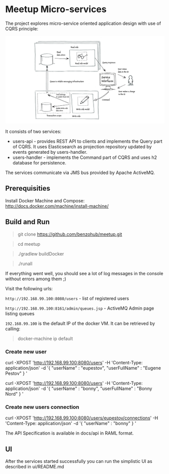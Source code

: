 # Meetup Micro-services

The project explores micro-service oriented application design with use of CQRS principle:

![CQRS](docs/img/cqrs.png "CQRS")

It consists of two services:

- users-api - provides REST API to clients and implements the Query part of CQRS.
It uses Elasticsearch as projection repository updated by events generated by users-handler.
- users-handler - implements the Command part of CQRS and uses h2 database for persistence.

The services communicate via JMS bus provided by Apache ActiveMQ.

## Prerequisities

Install Docker Machine and Compose: http://docs.docker.com/machine/install-machine/

## Build and Run

> git clone https://github.com/benzohub/meetup.git

> cd meetup

> ./gradlew buildDocker

> ./runall

If everything went well, you should see a lot of log messages in the console without errors among them ;)

Visit the following urls:

`http://192.168.99.100:8080/users` - list of registered users

`http://192.168.99.100:8161/admin/queues.jsp` - ActiveMQ Admin page listing queues

`192.168.99.100` is the default IP of the docker VM. It can be retrieved by calling:

> docker-machine ip default

### Create new user

curl -XPOST 'http://192.168.99.100:8080/users' -H 'Content-Type: application/json' -d '{
    "userName" : "eupestov",
    "userFullName" : "Eugene Pestov"
}
'

curl -XPOST 'http://192.168.99.100:8080/users' -H 'Content-Type: application/json' -d '{
    "userName" : "bonny",
    "userFullName" : "Bonny Nord"
}
'

### Create new users connection

curl -XPOST 'http://192.168.99.100:8080/users/eupestov/connections' -H 'Content-Type: application/json' -d '{
    "userName" : "bonny"
}
'

The API Specification is available in docs/api in RAML format.

## UI

After the services started successfully you can run the simplistic UI as described in ui/README.md
